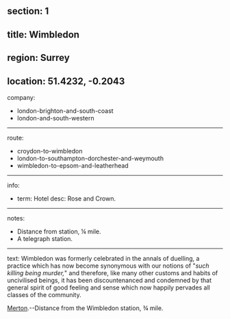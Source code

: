 section: 1
----
title: Wimbledon
----
region: Surrey
----
location: 51.4232, -0.2043
----
company:
- london-brighton-and-south-coast
- london-and-south-western
----
route:
- croydon-to-wimbledon
- london-to-southampton-dorchester-and-weymouth
- wimbledon-to-epsom-and-leatherhead
----
info:
- term: Hotel
  desc: Rose and Crown.
----
notes:
- Distance from station, ¼ mile.
- A telegraph station.
----
text: Wimbledon was formerly celebrated in the annals of duelling, a practice which has now become synonymous with our notions of "*such killing being murder,*" and therefore, like many other customs and habits of uncivilised beings, it has been discountenanced and condemned by that general spirit of good feeling and sense which now happily pervades all classes of the community.

[Merton](/stations/merton).--Distance from the Wimbledon station, ¾ mile.
